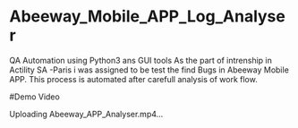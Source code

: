 # Abeeway_Mobile_APP_Log_Analyser
QA Automation using Python3 ans GUI tools
As the part of intrenship in Actility SA -Paris i was assigned to be test the find Bugs in Abeeway Mobile APP. This process is automated after carefull analysis of work flow. 
 

#Demo Video 

Uploading Abeeway_APP_Analyser.mp4…

